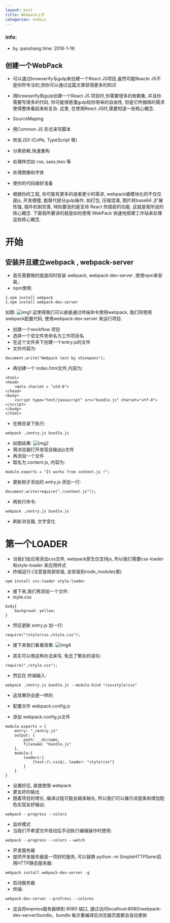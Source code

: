 ```yaml
---
layout: post
title: Webpack上手
categories: nodejs
---
```


### info:
- by :panshang time: 2016-1-16

## 创建一个WebPack
- 可以通过browserify与gulp来创建一个React JS项目,虽然可能Reacte JS不是你所专注的,但你可以通过这篇文章获得更多的知识

- 用browserify和gulp创建一个React JS 项目时,你需要很多的依赖集, 并且你需要写很多的代码, 你可能很感激gulp给你带来的自由性, 但是它所捆绑的需求使得整体看起来和复杂. 这里, 在使用React JS时,需要知道一些核心概念.
 - SourceMaping
 - 用Common JS 形式来写脚本
 - 转变JSX (Coffe, TypeScript 等)
 - 分离依赖,快速重构
 - 处理样式如 css, sass,less 等
 - 处理图像和字体
 - 使你的代码做好准备
- 根据你的工程, 你可能有更多的或者更少的需求, webpack被模块化的不仅仅是js, 开发便捷, 能替代部分gulp操作, 如打包, 压缩混淆, 图片转base64 ,扩展性强, 插件机制完善, 特别要说的是支持 React 热插拔的功能. 这就是我所说的核心概念. 下面我所要讲的就是如何使用 WebPack 快速地搭建工作站来处理这些核心概念.

# 开始
## 安装并且建立webpack , webpack-server
- 首先需要做的就是同时安装 webpack, webpack-dev-server ,使用npm来安装,:
 - npm使用:
 
```
1.npm install webpack
2.npm install webpack-dev-server
```
 如图: 
 ![img1](http://img.blog.csdn.net/20160116201442457)
 这使得我们可以直接通过终端命令使用webpack, 我们将使用webpack配置代码, 使用webpack-dev-server 来运行项目.
- 创建一个workflow 项目
 - 选择一个空文件夹命名为工作项目名
 - 在这个文件夹下创建一个entry.js的文件
 - 文件内容为: 
 
```
document.write("Webpack test by shinepans");
```
 - 再创建一个 index.html文件,内容为:
 
```
<html>
<head>
    <meta charset = "utd-8">
</head>
<body>
    <script type="text/javascript" src="bundle.js" charset="utf-8"></script>
</body>
</html>
```
 - 在根目录下执行:

```
webpack ./entry.js bundle.js
``` 
 - 如图结果: 
 ![img2](http://img.blog.csdn.net/20160116201532147)
 - 用浏览器打开发现会输出js文件
- 再添加一个文件
 - 取名为 content.js, 内容为:
```
module.exports = "It works from content.js !";
```
 - 更新刚才添加的 entry.js 添加一行:
 
```
document.write(require("./content.js"));
```
 - 再执行命令:
 
```
webpack ./entry.js bundle.js
```
 - 刷新浏览器, 文字变化
 
 # 第一个LOADER
 - 当我们给应用添加css文件, webpack原生仅支持js, 所以我们需要css-loader 和style-loader 来应用样式
  - 终端运行:(注意是局部安装, 会安装到node_modules里)
  
```
npm install css-loader style-loader
```
 - 接下来,我们再添加一个文件: 
  - style.css
  
```
body{
    backgroud: yellow;
}
```
 - 然后更新 entry.js 加一行:
 
```
require("!style!css./style.css");
```
 - 接下来我们看看效果:
![img4](http://img.blog.csdn.net/20160116201743572)
 
 - 其实可以用这种办法来写, 免去了繁杂的语句:
 
```
require("./style.css");
```
 - 然后在 终端输入:
 
```
webpack ./entry.js bundle.js --module-bind "css=style!css"
```
 - 这效果将会是一样的

- 配置文件 webpack.config.js
 - 添加 webpack.config.js文件
```
module.exports = {
    entry: "./entry.js"
    output: {
        path: __dirname,
        filename: "bundle.js"
    },
    module:{
        loaders:{
            {test:/\.css$/, loader: "style!css"}
        }
    }
}
```
 - 设置好后, 直接使用 webpack 
- 更友好的输出
 - 随着项目的增长, 编译过程可能会越来越长, 所以我们可以展示进度条和增加配色实现友好输出:
 
```
webpack --progress --colors
```
 
- 监听模式
 - 当我们不希望文件改动后手动执行编辑操作时使用:
 
```
webpack --progress --colors --watch
```
- 开发服务器
 - 提供开发服务器是一项好的服务, 可以替换 python -m SimpleHTTPSerer启用HTTP静态服务器:
 
```
webpack install webpack-dev-server -g
```
- 启动服务器
 - 终端:

```
webpack-dev-server --profress --colores
```
  - 这会将express服务器绑到 8080 端口, 通过访问localhost:8080/webpack-dev-server/bundle，bundle 每次重编译后浏览器页面都会自动更新